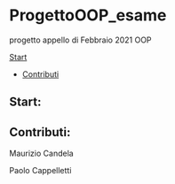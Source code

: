 # ProgettoOOP_esame
progetto appello di Febbraio 2021 OOP

[Start](Start)

- [Contributi](Contributi)

## Start:


## Contributi:
Maurizio Candela

Paolo Cappelletti
